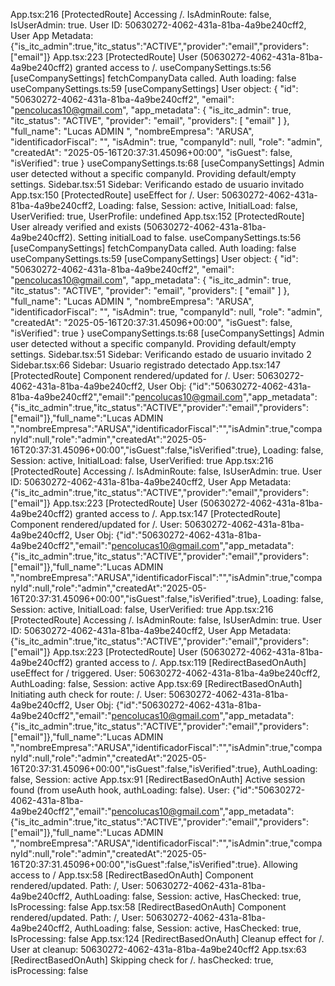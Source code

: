 App.tsx:216 [ProtectedRoute] Accessing /. IsAdminRoute: false, IsUserAdmin: true. User ID: 50630272-4062-431a-81ba-4a9be240cff2, User App Metadata: {"is_itc_admin":true,"itc_status":"ACTIVE","provider":"email","providers":["email"]}
App.tsx:223 [ProtectedRoute] User (50630272-4062-431a-81ba-4a9be240cff2) granted access to /.
useCompanySettings.ts:56 [useCompanySettings] fetchCompanyData called. Auth loading: false
useCompanySettings.ts:59 [useCompanySettings] User object: {
  "id": "50630272-4062-431a-81ba-4a9be240cff2",
  "email": "pencolucas10@gmail.com",
  "app_metadata": {
    "is_itc_admin": true,
    "itc_status": "ACTIVE",
    "provider": "email",
    "providers": [
      "email"
    ]
  },
  "full_name": "Lucas ADMIN ",
  "nombreEmpresa": "ARUSA",
  "identificadorFiscal": "",
  "isAdmin": true,
  "companyId": null,
  "role": "admin",
  "createdAt": "2025-05-16T20:37:31.45096+00:00",
  "isGuest": false,
  "isVerified": true
}
useCompanySettings.ts:68 [useCompanySettings] Admin user detected without a specific companyId. Providing default/empty settings.
Sidebar.tsx:51 Sidebar: Verificando estado de usuario invitado
App.tsx:150 [ProtectedRoute] useEffect for /. User: 50630272-4062-431a-81ba-4a9be240cff2, Loading: false, Session: active, InitialLoad: false, UserVerified: true, UserProfile: undefined
App.tsx:152 [ProtectedRoute] User already verified and exists (50630272-4062-431a-81ba-4a9be240cff2). Setting initialLoad to false.
useCompanySettings.ts:56 [useCompanySettings] fetchCompanyData called. Auth loading: false
useCompanySettings.ts:59 [useCompanySettings] User object: {
  "id": "50630272-4062-431a-81ba-4a9be240cff2",
  "email": "pencolucas10@gmail.com",
  "app_metadata": {
    "is_itc_admin": true,
    "itc_status": "ACTIVE",
    "provider": "email",
    "providers": [
      "email"
    ]
  },
  "full_name": "Lucas ADMIN ",
  "nombreEmpresa": "ARUSA",
  "identificadorFiscal": "",
  "isAdmin": true,
  "companyId": null,
  "role": "admin",
  "createdAt": "2025-05-16T20:37:31.45096+00:00",
  "isGuest": false,
  "isVerified": true
}
useCompanySettings.ts:68 [useCompanySettings] Admin user detected without a specific companyId. Providing default/empty settings.
Sidebar.tsx:51 Sidebar: Verificando estado de usuario invitado
2
Sidebar.tsx:66 Sidebar: Usuario registrado detectado
App.tsx:147 [ProtectedRoute] Component rendered/updated for /. User: 50630272-4062-431a-81ba-4a9be240cff2, User Obj: {"id":"50630272-4062-431a-81ba-4a9be240cff2","email":"pencolucas10@gmail.com","app_metadata":{"is_itc_admin":true,"itc_status":"ACTIVE","provider":"email","providers":["email"]},"full_name":"Lucas ADMIN ","nombreEmpresa":"ARUSA","identificadorFiscal":"","isAdmin":true,"companyId":null,"role":"admin","createdAt":"2025-05-16T20:37:31.45096+00:00","isGuest":false,"isVerified":true}, Loading: false, Session: active, InitialLoad: false, UserVerified: true
App.tsx:216 [ProtectedRoute] Accessing /. IsAdminRoute: false, IsUserAdmin: true. User ID: 50630272-4062-431a-81ba-4a9be240cff2, User App Metadata: {"is_itc_admin":true,"itc_status":"ACTIVE","provider":"email","providers":["email"]}
App.tsx:223 [ProtectedRoute] User (50630272-4062-431a-81ba-4a9be240cff2) granted access to /.
App.tsx:147 [ProtectedRoute] Component rendered/updated for /. User: 50630272-4062-431a-81ba-4a9be240cff2, User Obj: {"id":"50630272-4062-431a-81ba-4a9be240cff2","email":"pencolucas10@gmail.com","app_metadata":{"is_itc_admin":true,"itc_status":"ACTIVE","provider":"email","providers":["email"]},"full_name":"Lucas ADMIN ","nombreEmpresa":"ARUSA","identificadorFiscal":"","isAdmin":true,"companyId":null,"role":"admin","createdAt":"2025-05-16T20:37:31.45096+00:00","isGuest":false,"isVerified":true}, Loading: false, Session: active, InitialLoad: false, UserVerified: true
App.tsx:216 [ProtectedRoute] Accessing /. IsAdminRoute: false, IsUserAdmin: true. User ID: 50630272-4062-431a-81ba-4a9be240cff2, User App Metadata: {"is_itc_admin":true,"itc_status":"ACTIVE","provider":"email","providers":["email"]}
App.tsx:223 [ProtectedRoute] User (50630272-4062-431a-81ba-4a9be240cff2) granted access to /.
App.tsx:119 [RedirectBasedOnAuth] useEffect for / triggered. User: 50630272-4062-431a-81ba-4a9be240cff2, AuthLoading: false, Session: active
App.tsx:69 [RedirectBasedOnAuth] Initiating auth check for route: /. User: 50630272-4062-431a-81ba-4a9be240cff2, User Obj: {"id":"50630272-4062-431a-81ba-4a9be240cff2","email":"pencolucas10@gmail.com","app_metadata":{"is_itc_admin":true,"itc_status":"ACTIVE","provider":"email","providers":["email"]},"full_name":"Lucas ADMIN ","nombreEmpresa":"ARUSA","identificadorFiscal":"","isAdmin":true,"companyId":null,"role":"admin","createdAt":"2025-05-16T20:37:31.45096+00:00","isGuest":false,"isVerified":true}, AuthLoading: false, Session: active
App.tsx:91 [RedirectBasedOnAuth] Active session found (from useAuth hook, authLoading: false). User: {"id":"50630272-4062-431a-81ba-4a9be240cff2","email":"pencolucas10@gmail.com","app_metadata":{"is_itc_admin":true,"itc_status":"ACTIVE","provider":"email","providers":["email"]},"full_name":"Lucas ADMIN ","nombreEmpresa":"ARUSA","identificadorFiscal":"","isAdmin":true,"companyId":null,"role":"admin","createdAt":"2025-05-16T20:37:31.45096+00:00","isGuest":false,"isVerified":true}. Allowing access to /
App.tsx:58 [RedirectBasedOnAuth] Component rendered/updated. Path: /, User: 50630272-4062-431a-81ba-4a9be240cff2, AuthLoading: false, Session: active, HasChecked: true, IsProcessing: false
App.tsx:58 [RedirectBasedOnAuth] Component rendered/updated. Path: /, User: 50630272-4062-431a-81ba-4a9be240cff2, AuthLoading: false, Session: active, HasChecked: true, IsProcessing: false
App.tsx:124 [RedirectBasedOnAuth] Cleanup effect for /. User at cleanup: 50630272-4062-431a-81ba-4a9be240cff2
App.tsx:63 [RedirectBasedOnAuth] Skipping check for /. hasChecked: true, isProcessing: false